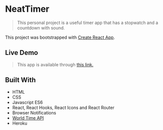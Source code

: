 # NeatTimer
>This personal project is a useful timer app that has a stopwatch and a countdown with sound.

This project was bootstrapped with [Create React App](https://github.com/facebook/create-react-app).

## Live Demo

> This app is available through [this link.](https://neat-timer.herokuapp.com/)

## Built With

- HTML
- CSS
- Javascript ES6
- React, React Hooks, React Icons and React Router
- Browser Notifications
- [World Time API](http://worldtimeapi.org/)
- Heroku
